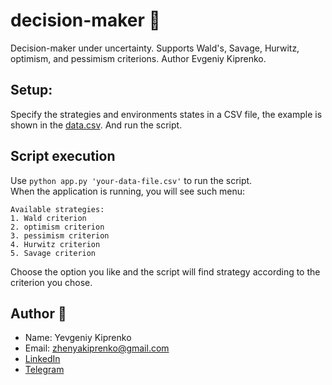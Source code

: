 # decision-maker :deciduous_tree:
Decision-maker under uncertainty. Supports Wald's, Savage, Hurwitz, optimism, and pessimism criterions. Author Evgeniy Kiprenko.

## Setup:
Specify the strategies and environments states in a CSV file, the example is shown in the [data.csv](data.csv). And run the script.

## Script execution
Use `python app.py 'your-data-file.csv'` to run the script.<br/>
When the application is running, you will see such menu:

`Available strategies:`<br/>
    `1. Wald criterion`<br/>
    `2. optimism criterion`<br/>
    `3. pessimism criterion`<br/>
    `4. Hurwitz criterion`<br/>
    `5. Savage criterion`<br/>
    
Choose the option you like and the script will find strategy according to the criterion you chose.

## Author :panda_face:
- Name: Yevgeniy Kiprenko 
- Email: zhenyakiprenko@gmail.com
- [LinkedIn](https://www.linkedin.com/in/evgeniy-kiprenko/)
- [Telegram](https://t.me/Jus7XV)
